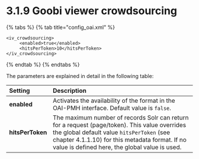 # 3.1.9 Goobi viewer crowdsourcing

{% tabs %}
{% tab title="config\_oai.xml" %}
```markup
<iv_crowdsourcing>
     <enabled>true</enabled>
     <hitsPerToken>10</hitsPerToken>
</iv_crowdsourcing>
```
{% endtab %}
{% endtabs %}

The parameters are explained in detail in the following table:

| Setting  | Description |
| :--- | :--- |
| **enabled** | Activates the availability of the format in the OAI-PMH interface. Default value is `false`. |
| **hitsPerToken** | The maximum number of records Solr can return for a request \(page/token\). This value overrides the global default value `hitsPerToken` \(see chapter 4.1.1.10\) for this metadata format. If no value is defined here, the global value is used. |

